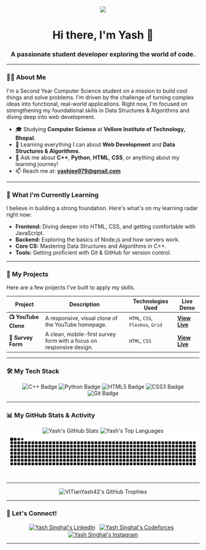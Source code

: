 <div align="center">
  <img src="https://media.giphy.com/media/v1.Y2lkPTc5MGI3NjExM2Y1MDQxMGU4ZDI1Y2QxYjI3MDI0N2Y4YjNkZjY3ZDA5Y2Y1NjdmZCZlcD12MV9pbnRlcm5hbF9naWZfYnlfaWQmY3Q9Zw/RbDKaczqWovIugyJmW/giphy.gif" width="60"/>
</div>

<h1 align="center">Hi there, I'm Yash 👋</h1>
<h3 align="center">A passionate student developer exploring the world of code.</h3>

---

### 👨‍💻 About Me

I'm a Second Year Computer Science student on a mission to build cool things and solve problems. I'm driven by the challenge of turning complex ideas into functional, real-world applications. Right now, I'm focused on strengthening my foundational skills in Data Structures & Algorithms and diving deep into web development.

-   🎓 Studying **Computer Science** at **Vellore Institute of Technology, Bhopal**.
-   🌱 Learning everything I can about **Web Development** and **Data Structures & Algorithms**.
-   💬 Ask me about **C++**, **Python**, **HTML**, **CSS**, or anything about my learning journey!
-   📫 Reach me at: **yashjee979@gmail.com**

---

### 🚀 What I'm Currently Learning

I believe in building a strong foundation. Here's what's on my learning radar right now:

-   **Frontend:** Diving deeper into HTML, CSS, and getting comfortable with JavaScript.
-   **Backend:** Exploring the basics of Node.js and how servers work.
-   **Core CS:** Mastering Data Structures and Algorithms in C++.
-   **Tools:** Getting proficient with Git & GitHub for version control.

---

### 📂 My Projects

Here are a few projects I've built to apply my skills.

| Project                                                                            | Description                                                                  | Technologies Used                | Live Demo                                                              |
| ---------------------------------------------------------------------------------- | ---------------------------------------------------------------------------- | -------------------------------- | ---------------------------------------------------------------------- |
| **📺 YouTube Clone** | A responsive, visual clone of the YouTube homepage.                          | `HTML`, `CSS`, `Flexbox`, `Grid` | [**View Live**](https://youtube-clone-yash-singhal.netlify.app)        |
| **📝 Survey Form** | A clean, mobile-first survey form with a focus on responsive design.         | `HTML`, `CSS`                    | [**View Live**](https://survey-form-tried.netlify.app/) |

---

### 🛠️ My Tech Stack

<p align="center">
  <img src="https://img.shields.io/badge/C%2B%2B-00599C?style=for-the-badge&logo=c%2B%2B&logoColor=white" alt="C++ Badge"/>
  <img src="https://img.shields.io/badge/Python-3776AB?style=for-the-badge&logo=python&logoColor=white" alt="Python Badge"/>
  <img src="https://img.shields.io/badge/HTML5-E34F26?style=for-the-badge&logo=html5&logoColor=white" alt="HTML5 Badge"/>
  <img src="https://img.shields.io/badge/CSS3-1572B6?style=for-the-badge&logo=css3&logoColor=white" alt="CSS3 Badge"/>
  <img src="https://img.shields.io/badge/Git-F05032?style=for-the-badge&logo=git&logoColor=white" alt="Git Badge"/>
</p>

---

### 📊 My GitHub Stats & Activity

<div align="center">
  <img src="https://github-readme-stats.vercel.app/api?username=VITianYash42&show_icons=true&theme=tokyonight&hide_border=true&include_all_commits=true&count_private=true&cache_seconds=7200" alt="Yash's GitHub Stats" />
  <img src="https://github-readme-stats.vercel.app/api/top-langs/?username=VITianYash42&layout=compact&theme=tokyonight&hide_border=true&cache_seconds=7200" alt="Yash's Top Languages" />
</div>

<div align="center">
  <img src="https://github.com/VITianYash42/VITianYash42/blob/output/github-contribution-grid-snake.svg" alt="snake" style="max-width:100%;">
</div>

---

<p align="center">
  <img src="https://github-profile-trophy.vercel.app/?username=VITianYash42&theme=tokyonight" alt="VITianYash42's GitHub Trophies" />
</p>

---

### 🤝 Let's Connect!

<p align="center">
  <a href="https://linkedin.com/in/yashsinghal979" target="blank"><img align="center" src="https://raw.githubusercontent.com/rahuldkjain/github-profile-readme-generator/master/src/images/icons/Social/linked-in-alt.svg" alt="Yash Singhal's LinkedIn" height="30" width="40" /></a>&nbsp;&nbsp;
  <a href="https://codeforces.com/profile/YashSinghal42" target="blank"><img align="center" src="https://raw.githubusercontent.com/rahuldkjain/github-profile-readme-generator/master/src/images/icons/Social/codeforces.svg" alt="Yash Singhal's Codeforces" height="30" width="40" /></a>&nbsp;&nbsp;
  <a href="https://www.instagram.com/yeah_shhh_/" target="blank"><img align="center" src="https://raw.githubusercontent.com/rahuldkjain/github-profile-readme-generator/master/src/images/icons/Social/instagram.svg" alt="Yash Singhal's Instagram" height="30" width="40" /></a>
</p>

---
